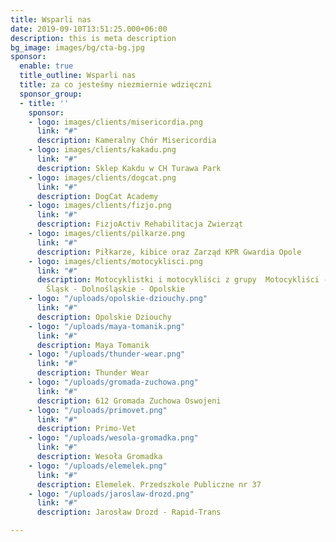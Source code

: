 ```yaml
---
title: Wsparli nas
date: 2019-09-10T13:51:25.000+06:00
description: this is meta description
bg_image: images/bg/cta-bg.jpg
sponsor:
  enable: true
  title_outline: Wsparli nas
  title: za co jesteśmy niezmiernie wdzięczni
  sponsor_group:
  - title: ''
    sponsor:
    - logo: images/clients/misericordia.png
      link: "#"
      description: Kameralny Chór Misericordia
    - logo: images/clients/kakadu.png
      link: "#"
      description: Sklep Kakdu w CH Turawa Park
    - logo: images/clients/dogcat.png
      link: "#"
      description: DogCat Academy
    - logo: images/clients/fizjo.png
      link: "#"
      description: FizjoActiv Rehabilitacja Zwierząt
    - logo: images/clients/pilkarze.png
      link: "#"
      description: Piłkarze, kibice oraz Zarząd KPR Gwardia Opole
    - logo: images/clients/motocyklisci.png
      link: "#"
      description: Motocyklistki i motocykliści z grupy  Motocykliści - Motocyklistki
        Śląsk - Dolnośląskie - Opolskie
    - logo: "/uploads/opolskie-dziouchy.png"
      link: "#"
      description: Opolskie Dziouchy
    - logo: "/uploads/maya-tomanik.png"
      link: "#"
      description: Maya Tomanik
    - logo: "/uploads/thunder-wear.png"
      link: "#"
      description: Thunder Wear
    - logo: "/uploads/gromada-zuchowa.png"
      link: "#"
      description: 612 Gromada Zuchowa Oswojeni
    - logo: "/uploads/primovet.png"
      link: "#"
      description: Primo-Vet
    - logo: "/uploads/wesola-gromadka.png"
      link: "#"
      description: Wesoła Gromadka
    - logo: "/uploads/elemelek.png"
      link: "#"
      description: Elemelek. Przedszkole Publiczne nr 37
    - logo: "/uploads/jaroslaw-drozd.png"
      link: "#"
      description: Jarosław Drozd - Rapid-Trans

---
```

